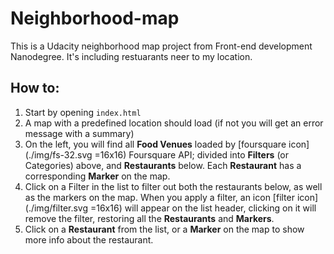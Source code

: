 # Neighborhood-map
This is a Udacity neighborhood map project from Front-end development Nanodegree. It's including restuarants neer to my location.

## How to:
1. Start by opening `index.html`
1. A map with a predefined location should load (if not you will get an error message with a summary)
1. On the left, you will find all **Food Venues** loaded by [foursquare icon] (./img/fs-32.svg =16x16) Foursquare API; divided into **Filters** (or Categories) above, and **Restaurants** below.
	Each **Restaurant** has a corresponding **Marker** on the map.
1. Click on a Filter in the list to filter out both the restaurants below, as well as the markers on the map.
	When you apply a filter, an icon [filter icon] (./img/filter.svg =16x16) will appear on the list header, clicking on it will remove the filter, restoring all the **Restaurants** and **Markers**.
1. Click on a **Restaurant** from the list, or a **Marker** on the map to show more info about the restaurant.